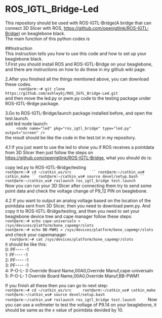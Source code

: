 # ROS_IGTL_Bridge-Led
This repository should be used with ROS-IGTL-Bridge(A bridge that can connect 3D Slicer with ROS, https://github.com/openigtlink/ROS-IGTL-Bridge)
on beaglebone black.    
The main function of this python codes is 

##Instruction   
This instruction tells you how to use this code and how to set up your beaglebone black.   
1.First you should install ROS and ROS-IGTL-Bridge on your beaglebone, and there are instructions on how to do these in my github wiki page.   
    
2.After you finished all the things mentioned above, you can download these codes.       
  `      
  root@arm:~# git clone https://github.com/ashleybj/ROS_IGTL_Bridge-Led.git
  `    
  and then move the led.py or pwm.py code to the testing package under ROS-IGTL-Brdge package.   
      
3.Go to ROS-IGTL-Bridge/launch package installed before, and open the test.launch.    
add led node launch:     
`     
<node name="led" pkg="ros_igtl_bridge" type="led.py" output="screen" />      
`     
the result should be like the code in the test.txt in my repository.     
        
4.1 If you just want to use the led to show you if ROS receives a pointdata from 3D Slicer then just follow the steps on https://github.com/openigtlink/ROS-IGTL-Bridge, what you should do is:   
      
copy led.py to ROS-IGTL-Bridge/testing      
`
root@arm:~# cd ~/catkin_ws/src        
 ``
root@arm:~/catkin_ws# catkin_make
``
root@arm:~/catkin_ws# source devel/setup.bash
``
root@arm:~/catkin_ws# roslaunch ros_igtl_bridge test.launch        
`     
Now you can run your 3D Slicer after connecting them try to send some point data and check the voltage change of P9_12 PIN on beaglebone.   
     
4.2 If you want to output an analog voltage based on the location of the pointdata sent from 3D Slicer, then you need to download pwm.py.
And copy it to ROS-IGTL-Bridge/testing, and then you need to set your beaglebone device tree and cape manager follow these steps:   
`
root@arm:~# echo cape-universaln > /sys/devices/platform/bone_capemgr/slots    
`     
`
root@arm:~# echo BB-PWM1 > /sys/devices/platform/bone_capemgr/slots       
`     
and check your capemanager    
`  
root@arm:~# cat /sys/devices/platform/bone_capemgr/slots     
`     
it should be like this:     
 0: PF----  -1    
 1: PF----  -1    
 2: PF----  -1    
 3: PF----  -1    
 4: P-O-L-   0 Override Board Name,00A0,Override Manuf,cape-universaln    
 5: P-O-L-   1 Override Board Name,00A0,Override Manuf,BB-PWM1      
 
 If you finish all these then you can go to next step:   
`
root@arm:~# cd ~/catkin_ws/src    
root@arm:~/catkin_ws# catkin_make
root@arm:~/catkin_ws# source devel/setup.bash     
root@arm:~/catkin_ws# roslaunch ros_igtl_bridge test.launch     
`
Now you can use a voltmeter to test the voltage of P9.14 on your beaglebone, it should be same as the x value of pointdata devided by 10.    

